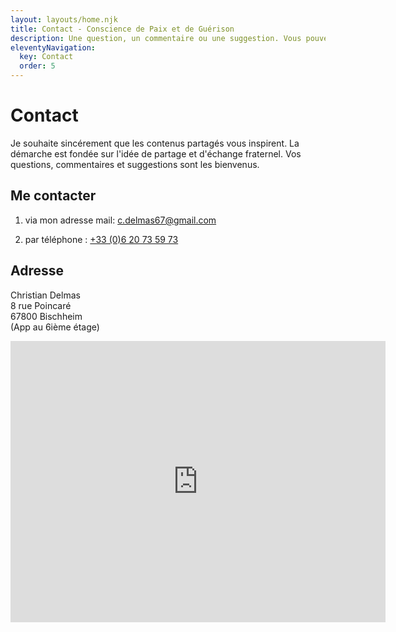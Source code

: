 ```yaml
---
layout: layouts/home.njk
title: Contact - Conscience de Paix et de Guérison
description: Une question, un commentaire ou une suggestion. Vous pouvez me contacter sur cette page
eleventyNavigation:
  key: Contact
  order: 5
---
```

# Contact

Je souhaite sincérement que les contenus partagés vous inspirent. La démarche est fondée sur l'idée de partage et d'échange fraternel. Vos questions, commentaires et suggestions sont les bienvenus. 
 
## Me contacter
1.  via mon adresse mail: <a href="mailto:c.delmas67@gmail.com">c.delmas67@gmail.com</a>
 
 2. par téléphone :  <a href="tel:+33612345678">+33 (0)6 20 73 59 73</a>
 


## Adresse
Christian Delmas  
8 rue Poincaré  
67800 Bischheim  
(App au 6ième étage)



 
 <iframe src="https://www.google.com/maps/embed?pb=!1m18!1m12!1m3!1d2637.814378305217!2d7.727694575427627!3d48.61339627129993!2m3!1f0!2f0!3f0!3m2!1i1024!2i768!4f13.1!3m3!1m2!1s0x4796c93e4bb860cf%3A0xcada1966bf9d21de!2s8%20Rue%20Poincar%C3%A9%2C%2067800%20Bischheim!5e0!3m2!1sfr!2sfr!4v1727517500803!5m2!1sfr!2sfr" width="600" height="450" style="border:0;" allowfullscreen="" loading="lazy" referrerpolicy="no-referrer-when-downgrade"></iframe>
 